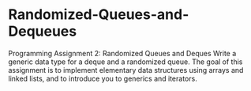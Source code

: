 # Randomized-Queues-and-Dequeues
Programming Assignment 2: Randomized Queues and Deques  Write a generic data type for a deque and a randomized queue. The goal of this assignment is to implement elementary data structures using arrays and linked lists, and to introduce you to generics and iterators.
